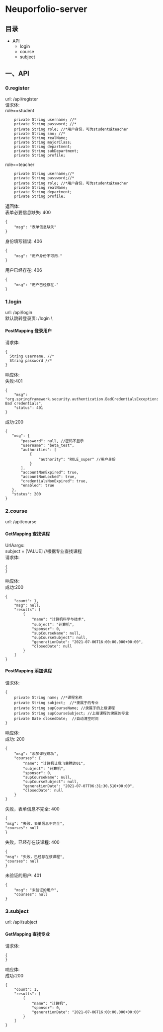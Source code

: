 # Neuporfolio-server

## 目录

- API
    - login
    - course
    - subject

## 一、API

### 0.register

url: /api/register\
请求体:\
role==student

```
    private String username; //*
    private String password; //*
    private String role; //*用户身份，可为student或teacher
    private String sno; //*
    private String realName;
    private String majorClass;
    private String department;
    private String subDepartment;
    private String profile;
```

role==teacher

```
    private String username;//*
    private String password;//*
    private String role; //*用户身份，可为student或teacher
    private String realName;
    private String department;
    private String profile;
```

返回体:\
表单必要信息缺失: 400

````
{
    "msg": "表单信息缺失"
}
````

身份填写错误: 406

````
{
    "msg": "用户身份不可用."
}
````

用户已经存在: 406

````
{
    "msg": "用户已经存在."
}
````

### 1.login

url: /api/login \
默认跳转登录页: /login \

#### PostMapping 登录用户

请求体:

```
{
  String username, //*
  String password //*
}
```

响应体:\
失败:401

```
{
    "msg": "org.springframework.security.authentication.BadCredentialsException: Bad credentials",
    "status": 401
}
 ```

成功:200

 ```
{
    "msg": {
        "password": null, //密码不显示
        "username": "beta_test",
        "authorities": [
            {
                "authority": "ROLE_super" //用户身份
            }
        ],
        "accountNonExpired": true,
        "accountNonLocked": true,
        "credentialsNonExpired": true,
        "enabled": true
    },
    "status": 200
}
```

### 2.course

url: /api/course

#### GetMapping 查找课程

UrlAargs:\
subject = [VALUE] //根据专业查找课程\
请求体:

```
{
}
```

响应体:\
成功:200

```
{
    "count": 1,
    "msg": null,
    "results": [
        {
            "name": "计算机科学与技术",
            "subject": "计算机",
            "sponsor": 0,
            "supCourseName": null,
            "supCourseSubject": null,
            "generationDate": "2021-07-06T16:00:00.000+00:00",
            "closedDate": null
        }
    ]
}
```

#### PostMapping 添加课程

请求体:

```
{
    private String name; //*课程名称
    private String subject;  //*隶属于的专业
    private String supCourseName; //隶属于的上级课程
    private String supCourseSubject; //上级课程的隶属的专业
    private Date closedDate;  //自动清空时间
}
```

响应体:\
成功: 200

```
{
    "msg": "添加课程成功",
    "courses": {
        "name": "计算机让我飞黄腾达01",
        "subject": "计算机",
        "sponsor": 0,
        "supCourseName": null,
        "supCourseSubject": null,
        "generationDate": "2021-07-07T06:31:30.510+00:00",
        "closedDate": null
    }
}
```

失败，表单信息不完全: 400

```
{
"msg": "失败，表单信息不完全",
"courses": null
}
```

失败，已经存在该课程: 400

```
{
"msg": "失败，已经存在该课程",
"courses": null
}
```

未验证的用户: 401

```
{
    "msg": "未验证的用户",
    "courses": null
}
```

### 3.subject

url: /api/subject

#### GetMapping 查找专业

请求体:

```
{
}
```

响应体:\
成功:200

```
{
    "count": 1,
    "results": [
        {
            "name": "计算机",
            "sponsor": 0,
            "generationDate": "2021-07-06T16:00:00.000+00:00"
        }
    ]
}

```